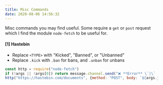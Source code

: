 ```yaml
---
title: Misc Commands
date: 2020-08-06 14:56:32
---
```

Misc commands you may find useful. Some require a `get` or `post` request which I find the module `node-fetch` to be useful for.

#### [1] Hastebin
- Replace `<TYPE>` with "Kicked", "Banned", or "Unbanned"
- Replace `.kick` with `.ban` for bans, and `.unban` for unbans

```js
const http = require("node-fetch")
if (!args || !args[0]) return message.channel.send("❌ **Error** \`|\` Please specify a text to post to hastebin!") // check if the user provides an argument
http("https://hastebin.com/documents", {method: "POST", body: `${args.join(" ")}`}).then(res => res.json()).then(json => message.channel.send(`https://hastebin.com/${json.key}`))
```
